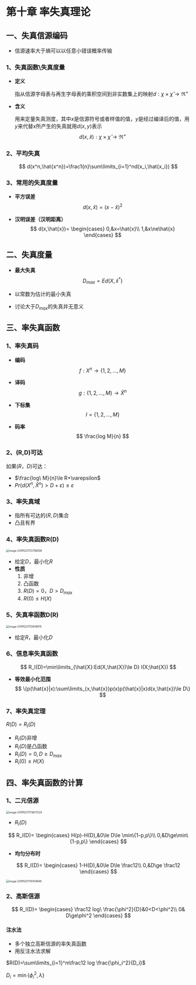 # 第十章 率失真理论



## 一、失真信源编码



- 信源速率大于熵可以以任意小错误概率传输



### 1、失真函数\失真度量

- **定义**

  指从信源字母表与再生字母表的乘积空间到非实数集上的映射$d:\chi \times \hat{\chi}\to \Re^+$

- **含义**

  用来定量失真测度，其中$x$是信源符号或者样值的值，$y$是经过编译后的值，用$y$来代替$x$所产生的失真就用$d(x,y)$表示
  $$
  d(x,\hat{x}):\chi\times\hat{\chi}\to \Re^+
  $$



### 2、平均失真

$$
d(x^n,\hat{x^n})=\frac1{n}\sum\limits_{i=1}^nd(x_i,\hat{x_i})
$$



### 3、常用的失真度量

- **平方误差**
  $$
  d(x,\hat{x})=(x-\hat{x})^2
  $$

- **汉明误差（汉明距离）**
  $$
  d(x,\hat{x})=
  \begin{cases}
  0,&x=\hat{x}\\
  1,&x\ne\hat{x}
  \end{cases}
  $$





## 二、失真度量



- **最大失真**
  $$
  D_{max}=Ed(X,\hat{x}^*)
  $$

- 以常数为估计的最小失真

- 讨论大于$D_{max}$的失真并无意义



## 三、率失真函数



### 1、率失真码

- **编码**
  $$
  f:X^n\to \{1,2,\dots,M\}
  $$

- **译码**
  $$
  g:\{1,2,\dots,M\}\to \hat{X}^n 
  $$

- **下标集**
  $$
  I=\{1,2,\dots,M\}
  $$

- **码率**
  $$
  \frac{log M}{n}
  $$



### 2、(R,D)可达

如果$(R，D)$可达：

- $\frac{log\ M}{n}\le R+\varepsilon$
- $Pr(d(X^n,\hat{X}^n)>D+\varepsilon)\le \varepsilon$



### 3、率失真域

- 指所有可达的$(R,D)$集合
- 凸且有界



### 4、率失真函数R(D)

<img src="C:\Users\杨士伟\AppData\Roaming\Typora\typora-user-images\image-20191221172756006.png" alt="image-20191221172756006" style="zoom:50%;" />

- 给定$D$，最小化$R$
- **性质**
  1. 非增
  2. 凸函数
  3. $R(D)=0，D>D_{max}$
  4. $R(0)\le H(X)$



### 5、失真率函数D(R)

<img src="C:\Users\杨士伟\AppData\Roaming\Typora\typora-user-images\image-20191221172849015.png" alt="image-20191221172849015" style="zoom:50%;" />

- 给定$R$，最小化$D$



### 6、信息率失真函数


$$
R_I(D)=\min\limits_{\hat{X}:Ed(X,\hat{X})\le D} I(X;\hat{X})
$$

- **等效最小化范围**
  $$
  \{p(\hat{x}|x):\sum\limits_{x,\hat{x}}p(x)p(\hat{x}|x)d(x,\hat{x})\le D\}
  $$



### 7、率失真定理



$R(D)=R_I(D)$

- $R_I(D)$非增
- $R_I(D)$是凸函数
- $R_I(D)=0,D\ge D_{max}$
- $R_I(0)\le H(X)$



## 四、率失真函数的计算



### 1、二元信源

<img src="C:\Users\杨士伟\AppData\Roaming\Typora\typora-user-images\image-20191221173637224.png" alt="image-20191221173637224" style="zoom:50%;" />

- $R_I(D)$ 

$$
R_I(D)=
\begin{cases}
H(p)-H(D),&0\le D\le \min\{1-p,p\}\\
0,&D\ge\min\{1-p,p\}
\end{cases}
$$

- **均匀分布时**

$$
R_I(D)=
\begin{cases}
1-H(D),&0\le D\le \frac12\\
0,&D\ge \frac12
\end{cases}
$$

<img src="C:\Users\杨士伟\AppData\Roaming\Typora\typora-user-images\image-20191221174104846.png" alt="image-20191221174104846" style="zoom:50%;" />

### 2、高斯信源

$$
R_I(D)=
\begin{cases}
\frac12 log\ \frac{\phi^2}{D}&0<D<\phi^2\\
0& D\ge\phi^2
\end{cases}
$$

#### 注水法

- 多个独立高斯信源的率失真函数
- 用反注水法求解

$R(D)=\sum\limits_{i=1}^m\frac12 log \frac{\phi_i^2}{D_i}$

$D_i=\min\{\phi^2_i,\lambda\}$
